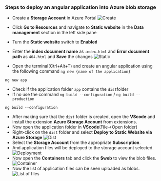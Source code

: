 ### Steps to deploy an angular application into Azure blob storage

- Create a **Storage Account** in Azure Portal
![Create](https://lh3.googleusercontent.com/d4l-Yps9YhLMX1ILuYwd1denbuhKPko0EPRXNs188jXctodBHiJve4isNDkxMoS-5-M3KK6KmR_ClJO-jmQ6i4NgD9lpz_YfmGFTqX-ie4sDepsSN5UeYP39m6Zu6D6RrIWt40-tBMTnih70AnnFRlvr3zVLx6rrL7ITxBb6X3VKiizBoojxfCC5suXkR8ZnKSKgw5zVqypMnuQPRWEOAMdmSuH927QteJdiilrrAUBDsyh2YRo2o3G3oA79bYuHgfaf_bO6lMSVDuO_BT7LCoAnk432ESPP3QCw399jj2nu6kdHeRvSkKpRHB1_1KGupA6DBUyfq2yrTfKHqwUMlP5T6TknLPj7OgvHaGtKQosI-qxH8kBVe8X7XGkE3gxWso0sLguURGFv68QjzXU--bh_LWfU3OtYGJ65ewMSIOzJB52bca-hySyxNphBumkWFtCMF7fXdEvZsdtKoGC9Y5TQWSNb767C77hTCNsV8DA6nOGvYIgCMXA_FUzr1f3NlFfXbKmnRX73J7jSBXWmXv95QNb87PMFRSAaeJ_GXMNCp0WNH4P-CvAwM2govaK-y_1yioNP-qdslmXcozzGBeGv8b-g-iHWPFgSEEvEvYd4OHUsz771OEEhepD2RENPZBIn6y-FTlzIcq2E6khu_7OxAsEHfB31HPRtPfA27xpRYBogPO2ucxOLVIJFJSoKoTIaUMnIruFzrfdt4WB8og=w1006-h566-no?authuser=0)

- Click **Go to Resources** and navigate to **Static website** in the **Data management** section in the left side pane

- Turn the **Static website** switch to **Enabled**
- Enter the **index document name** as `index.html` and **Error document path** as `404.html` and **Save** the changes
![Static](https://lh3.googleusercontent.com/RJKhRrQVeR9-Sko82-0gEdNfFIxD2dNxViHLqIN5Ci9KZ4kJkFUSvM7GzHnS7yW0CVzs262yTRRRTqp_k6sB0OEMrducXweP4bRS3ISbU0r6-xgwPFpjLl2GL22eU4hCMsLF9uvyrzcAFZv5ar25bdBEeKH_9JRTarMmg4KkdyDh_IZPGPvqUodcQe5CgDVMozXzJheJTMgK1qWPBbGFQlokKvM9GVvWxpkhLJFf6Wf_P3XuVzi3AXC_JSsS2yWV20WoGAL9kjCdHotmngPKCQPQNhJY1ageFDMVUDt2uhfgA1Mw3c7uHHbMXxop607NYc2n9-26vp9YDelhmGIOcPiUcW7MHuks1FAY9byo5Xx_fU6SSS9DkgNkLRrqAGNUP-En-W74dHIsKwlLfpmPax3o3g4L1r37TNLvJpfkskVZ8_TM85Q-gG0Rao_f9-SJkJDqUMkIzzK4cgvzFjXowZZ3iz4kshpPog_fYQ-uS2oFuOprJXnoFdiUQAXgl8OsKxGPyczPBjEidd69fKdQyeXn5bbr0fGpzoEb59UyBBFNyiucxEkXd6L4yV4HPF5ZKvvHgTrsIN_pDkm5Nw0FHvb5_vMpi94iqhFuDBUuYnWYERe_x2EgYCGxs9alhA31ECJtGt_ZQzinpLXiit-YE-AHxPojvRJaUvi4v1TayZRMlqYXSe9zHZ3lNogXDpeWD8sc7nnTw6cwoYVupHd4uQ=w1006-h566-no?authuser=0)
- Open the terminal(Ctrl+Alt+T) and create an angular application using the following command 
`ng new {name of the application}`
``` 
ng new app
```
* Check if the application folder `app` contains the `dist`folder 
* If no use the command `ng build --configuration` / `ng build --production`
```
ng build --configuration
```
* After making sure that the `dist` folder is created, open the **VScode** and  install the extension **Azure Storage Account** from extensions.
* Now open the application folder in **VScode**(File->Open folder)
* Right-click on the `dist` folder and select **Deploy to Static Website via Azure Storage**
![Dist](https://lh3.googleusercontent.com/L8sd_cTA4kxnGkv1LI4Z9A48_LapJBdPz0cxNTI6W1Uzr0p8tUFjdCpVd_CqE0N6Qiu1iaoXiSkYbGL0TWA7DAnuoAwNWiSqnodW6gqyT5JwB22JwMVXFJ3VN0SO5i2hDgiBSSvnTqX9ZOY6k1VWpgEZ50R1W3FfN5G_D9s7tEWxAf6lno_F0TJYMHy3u2Q9lQ3msVTz2zanqDmZV-sRjdzFqCfDztyLFAl4Jyj09E5h65zWzdnFes3LSvDB1sgBUnhxnE8TFpO35Ca00ALbQNQGiZxLxiuUwIVxWN91k-cAE8ody4Up45S3xAPJ2s368o_vd4iOM7vNeuzjuayhjFFenGBvw6fFMeiFVBHerY0pGHAvvaXsEaf16yJ-aYAsvEyWwJ-CGEudHdF6CsvHudynrpM_I7Dc6joqiHvMbp5_djl_X9CRTnWELtUD1H3LNi7K747bDXRI09yzuTfYv6lDID1b2q692JMcW6IEMO6ewgYYt0WiUhbzRzv7ws9BPmsn6l_5onpqTWL3sP2ddlat0yAFWxKF_Hbl1pxsxKUIgp1MoZ1YflL5h7g_sLeY8e-3h6M-wjG-VwLgOCzTuQ5XghKj2NcyMcuOtrtqxLRYLv8qxpwOo6ZgL65l8QyA1NvaxCjrDSn5ZET8USk37WZy7SpirEeq-jbBDkUSfqBv1E8HboFttMu1_0JTy_wT474uAAJydbmvLnfmdUROvw=w1006-h566-no?authuser=0)
* Select the **Storage Account** from the appropriate **Subscription**.
* And application files will be deployed to the storage account selected.
![Deployment](https://lh3.googleusercontent.com/hcgqsqWWZwJRWYKXcfw3aT_0Ho7iw_slmDFP7mArb4RM0f_gEW9bx9B8LTjorle3IIJQ6b7-qqZmW_VlrWRTMgawNM2ciz8RuHNLUZNWb1ay_MTAW5wK72I_J57p0s1SmOGQ0_ul6Rqmxx7aK7BQZ0PMW-f29jFsHiMPAQLO0QnFgFFsYK5R2lxIiEunEYLXEH3f4dE5zB3IgtrW5_19h6E5sCkr4onD8aFFvWMZ-7UnvTIPgJxVrfcRk-HkiiDLfsQ3FKXNp-qFiOX1PwwCsm8K3oCuymPdDIOlIanbsuMPleWUjkoEswoslz2j-zPmaPf5Qj7DghCamS4oGk9RRcIRzWvWmRsAd-QZcvr6bJQDNqF491rv9JQdlrscqmUspQEuQRgijN5EHTI0UUcwfztrsMGd8hSd9Z0cz_e5TTCYyoXPHccR9W2AXIM43hNz4TCebAvo4wBmpjpHs6keh6Xrg02IINrUD-2Tfx-Zm1F6blBo-FUe7KhV73U7jkyLxFndp7mriwJyJhSYs5EWsNT-rjtQSb1hVhy-9N8iE38LugFsaWV_TqfX6ygQQsq0J3z2OEmu9F8NFjtEvJb5o8OjUUoTWbstnQOctFfRhItJ7XI_OlzpRZCEPG5lof54yYaWatZckek0GGMpqjDOAyk-wUDIy1RhRh2XL3rN3HqS3LBFGUjl7iCMzdOIJryPQjB-7BsVDtCcEOHMlE1efg=w1006-h566-no?authuser=0)
* Now open the **Containers** tab and click the **$web** to view the blob files.
![Container](https://lh3.googleusercontent.com/CO-hEO84cVm_V-VEEMk8gdt-8VSc-sN_KzdH5-eJjgRik719UserlcU3WlnwHn5mqP8eMz19dVgq8YhT1kEXq9_gZiIlFxYM50yVk1eF06aoTk_PAIWni1gKdga8TRuv0_ooQQ7xHMMWPQP9GarNjWorwaCwvjU5RVsvhsAKXYHGOQG-4J4SfUGiB5Qxw7CR5xxpAGNz0hxch2XTntJE2rG0ytwe6pZ2tisJSejnsgrnVdegtkszApy-ROOrv6AZZ46cCkLwtlj-VX9biajm36O-ZTAZVOOloSTbXLbTWhDNv1LxeeIt1Py9Hel7iOAhXEw-B8QH7PtW2xWQEIFmM62cW69-AK4-7zz9gbtCwJzqDIeDWv2og9U0oRkS0ASNEGFJGhQeW9KiGVqoac4_wqnH2u68699PQEZSl5PKE-qdr8CkO2UJi662V-h3Q60M3VDbkk_xFNTXDjM6J7K9LkBc5oTh3tNF8Mzj6erO2PEOJ6a_fgljppjScQZb8rWsW2EnGddOTscZm3UrnpFRPEne09iPfaqSMNrbrruVVZagMWas3fy71wD4H8dVYdQeK98t_iAzbdCEFGFclKoZAbhMeyw1BMaNy5d_lzBeyY_XOI1cJg_KFIHiqYBETBd2-Y3cnDvlvsXIO6IBFJeJDUD_Iec2shQUrBxHrYLFPp0LOcHb7K_GIdc-P8H7MYo3xS1PR304aZC4mXbxlzAALQ=w1006-h566-no?authuser=0)
* Now the list of application files can be seen uploaded as blobs.
![List of files](https://lh3.googleusercontent.com/JdSMMC6zR78rx5DfJm6ZrmMBMMVKK79UrIP5cGsW45mGordii0Fb8qqcOwVARkNR4Hqo9Gc6oG24SinouTkblBZNSmSGgTb-k7Y2pAaWA3yHFnWPSAfWUuvVXIGj2cLzWzFJXN0FSU3mYvnLycFiRq_3BWvk6y34F3qbDuDiV7OjGvv_3LFXHuVs0QO4AY5IhDhKizbOM7CC0tJitm8m4YkcP814f-63C_8vrmLSmrMh2hqNaUbi6wNW6_KFwovtYD49Vg_J4YIJjfH-Ei9A6yee4YGycDGbAuGn-cXm-IuF6qKCbfnb75C7zKZUwQm0l-Pm7pfLWcKaElBryai9jYb6zPUajWKlCdMc_wK26WYYmlJrQpeZV3JoZeZmf5h1c1OWfppq1KbYhVWAyH0b4TH9AuHId6xqLKMoVWF5Fr-yGdt_g3DdJGJU24T83tl1bhHeI-QN0zwQWQT5XzBUCcgmlJ-CtaWcHtf-3EmWDTE7wT0tLX6ZAD6HhtwR4uCC08DwctDwrT6f5rYneji1rc9qXpV3jcEKd-qAXMskbuMjzpm--tSzets9L5eyvRI5GNTRwZar8eTgkwvMxUng3zDaNkj9nis9pql_14h01RRE6unAuLF7ZlJG7-yXfgzkTDcX9kndudaKmvqus6NRm-KVC1hwOG6a5_Nz_FW2aT39C1ENN8h86tWx4JpcD1DVsXYZmB21SFaecaFleb755Q=w1006-h566-no?authuser=0)


